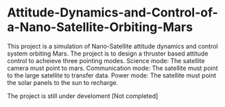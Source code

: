 # Attitude-Dynamics-and-Control-of-a-Nano-Satellite-Orbiting-Mars
This project is a simulation of Nano-Satellite attitude dynamics and control system orbiting Mars. The project is to design a thruster based attitude control to acheieve three pointing modes.
Science mode: The satellite camera must point to mars.
Communication mode: The satellite must point to the large satellite to transfer data.
Power mode: The satellite must point the solar panels to the sun to recharge.

The project is still under develoment [Not completed]
